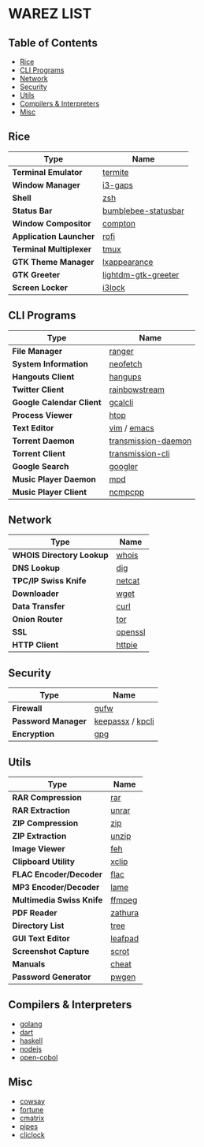 # WAREZ LIST


## Table of Contents

 - [Rice](#rice)
 - [CLI Programs](#cli-programs)
 - [Network](#network)
 - [Security](#security)
 - [Utils](#utils)
 - [Compilers & Interpreters](#compilers--interpreters)
 - [Misc](#misc)

## Rice

Type | Name
-----|-----
__Terminal Emulator__ | [termite]()
__Window Manager__ | [i3-gaps]()
__Shell__ | [zsh]()
__Status Bar__ | [bumblebee-statusbar]()
__Window Compositor__ | [compton]()
__Application Launcher__ | [rofi]()
__Terminal Multiplexer__ | [tmux]()
__GTK Theme Manager__ | [lxappearance]()
__GTK Greeter__ | [lightdm-gtk-greeter]()
__Screen Locker__ | [i3lock]()


## CLI Programs

Type | Name
-----|-----
__File Manager__ | [ranger]()
__System Information__ | [neofetch]()
__Hangouts Client__ | [hangups]()
__Twitter Client__ | [rainbowstream]()
__Google Calendar Client__ | [gcalcli]()
__Process Viewer__ | [htop]()
__Text Editor__ | [vim]() / [emacs]()
__Torrent Daemon__ | [transmission-daemon]()
__Torrent Client__ | [transmission-cli]()
__Google Search__ | [googler]()
__Music Player Daemon__ | [mpd]()
__Music Player Client__ | [ncmpcpp]()


## Network

Type | Name
-----|-----
__WHOIS Directory Lookup__ | [whois]()
__DNS Lookup__ | [dig]()
__TPC/IP Swiss Knife__ | [netcat]()
__Downloader__ | [wget]()
__Data Transfer__ | [curl]()
__Onion Router__ | [tor]()
__SSL__ | [openssl]()
__HTTP Client__ | [httpie]()


## Security

Type | Name
-----|-----
__Firewall__ | [gufw]()
__Password Manager__ | [keepassx]() / [kpcli]()
__Encryption__ | [gpg]()


## Utils

Type | Name
-----|-----
__RAR Compression__ | [rar]()
__RAR Extraction__ | [unrar]()
__ZIP Compression__ | [zip]()
__ZIP Extraction__ | [unzip]()
__Image Viewer__ | [feh]()
__Clipboard Utility__ | [xclip]()
__FLAC Encoder/Decoder__ | [flac]()
__MP3 Encoder/Decoder__ | [lame]()
__Multimedia Swiss Knife__ | [ffmpeg]()
__PDF Reader__ | [zathura]()
__Directory List__ | [tree]()
__GUI Text Editor__ | [leafpad]()
__Screenshot Capture__ | [scrot]()
__Manuals__ | [cheat]()
__Password Generator__ | [pwgen]()


## Compilers & Interpreters

 - [golang]()
 - [dart]()
 - [haskell]()
 - [nodejs]()
 - [open-cobol]()


## Misc

 - [cowsay]()
 - [fortune]()
 - [cmatrix]()
 - [pipes]()
 - [cliclock]()

